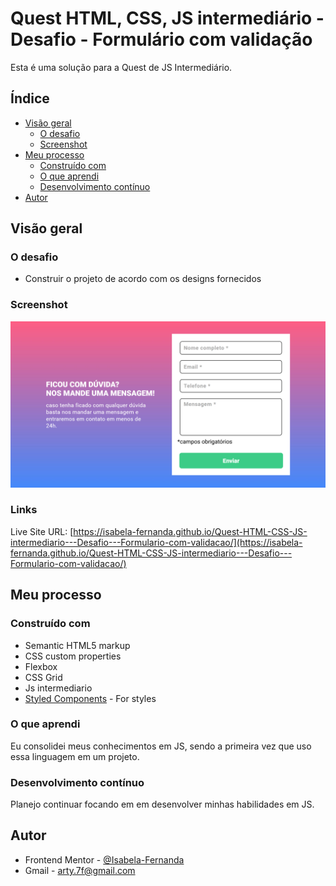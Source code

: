 # Quest HTML, CSS, JS intermediário - Desafio - Formulário com validação

Esta é uma solução para a Quest de JS Intermediário.

## Índice

- [Visão geral](#Visão-geral)
  - [O desafio](#o-desafio)
  - [Screenshot](#Screenshot)
- [Meu processo](#meu-processo)
  - [Construído com](#construido-com)
  - [O que aprendi](#o-que-aprendi)
  - [Desenvolvimento contínuo](#desenvolvimento-contínuo)
- [Autor](#autor)


## Visão geral

### O desafio

- Construir o projeto de acordo com os designs fornecidos

### Screenshot

<img src="./src/img/screenshot.png">

### Links
Live Site URL: [https://isabela-fernanda.github.io/Quest-HTML-CSS-JS-intermediario---Desafio---Formulario-com-validacao/](https://isabela-fernanda.github.io/Quest-HTML-CSS-JS-intermediario---Desafio---Formulario-com-validacao/)


## Meu processo

### Construído com

- Semantic HTML5 markup
- CSS custom properties
- Flexbox
- CSS Grid
- Js intermediario
- [Styled Components](https://styled-components.com/) - For styles

### O que aprendi

Eu consolidei meus conhecimentos em JS, sendo a primeira vez que uso essa linguagem em um projeto.

### Desenvolvimento contínuo

Planejo continuar focando em em desenvolver minhas habilidades em JS.

## Autor

- Frontend Mentor - [@Isabela-Fernanda](https://www.frontendmentor.io/profile/Isabela-Fernanda)
- Gmail - [arty.7f@gmail.com](arty.7f@gmail.com)

